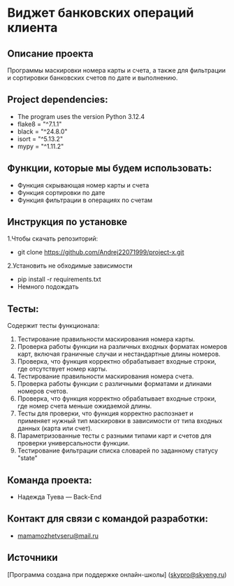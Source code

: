 # Виджет банковских операций клиента
## Описание проекта
Программы маскировки номера карты и счета, а также для фильтрации 
и сортировки банковских счетов по дате и выполнению.
## Project dependencies:
* The program uses the version Python 3.12.4
* flake8 = "^7.1.1"
* black = "^24.8.0"
* isort = "^5.13.2"
* mypy = "^1.11.2"
## Функции, которые мы будем использовать:
* Функция скрывающая номер карты и счета
* Функция сортировки по дате
* Функция фильтрации в операциях по счетам

## Инструкция по установке
1.Чтобы скачать репозиторий:
* git clone https://github.com/Andrej22071999/project-x.git

2.Установить не обходимые зависимости
* pip install -r requirements.txt
* Немного подождать

## Тесты: 
Содержит тесты функционала:
1. Тестирование правильности маскирования номера карты.
2. Проверка работы функции на различных входных форматах номеров карт, включая граничные случаи и нестандартные длины номеров.
3. Проверка, что функция корректно обрабатывает входные строки, где отсутствует номер карты.
4. Тестирование правильности маскирования номера счета.
5. Проверка работы функции с различными форматами и длинами номеров счетов.
6. Проверка, что функция корректно обрабатывает входные строки, где номер счета меньше ожидаемой длины.
7. Тесты для проверки, что функция корректно распознает и применяет нужный тип маскировки в зависимости от типа входных данных (карта или счет).
8. Параметризованные тесты с разными типами карт и счетов для проверки универсальности функции.
9. Тестирование фильтрации списка словарей по заданному статусу "state"

## Команда проекта:
* Надежда Туева — Back-End 
## Контакт для связи с командой разработки:
* mamamozhetvseru@mail.ru
## Источники
[Программа создана при поддержке онлайн-школы] (skypro@skyeng.ru)